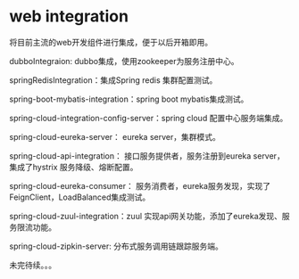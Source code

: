 # web integration
将目前主流的web开发组件进行集成，便于以后开箱即用。

dubboIntegraion: dubbo集成，使用zookeeper为服务注册中心。

springRedisIntegration：集成Spring redis 集群配置测试。

spring-boot-mybatis-integration：spring boot mybatis集成测试。

spring-cloud-integration-config-server：spring cloud 配置中心服务端集成。

spring-cloud-eureka-server： eureka server，集群模式。

spring-cloud-api-integration： 接口服务提供者，服务注册到eureka server，集成了hystrix 服务降级、熔断配置。

spring-cloud-eureka-consumer： 服务消费者，eureka服务发现，实现了FeignClient，LoadBalanced集成测试。

spring-cloud-zuul-integration：zuul 实现api网关功能，添加了eureka发现、服务限流功能。

spring-cloud-zipkin-server: 分布式服务调用链跟踪服务端。

未完待续。。。